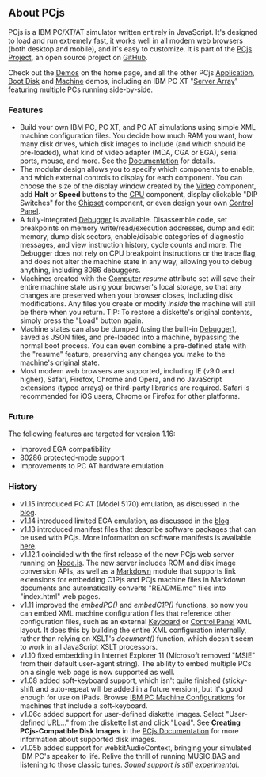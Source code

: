 About PCjs
---

PCjs is a IBM PC/XT/AT simulator written entirely in JavaScript.  It's designed to load and run extremely
fast, it works well in all modern web browsers (both desktop and mobile), and it's easy to customize.  It is part of
the [PCjs Project](https://github.com/jeffpar/pcjs), an open source project on [GitHub](http://github.com/).

Check out the [Demos](/#demos) on the home page, and all the other PCjs [Application](/apps/pc/), [Boot Disk](/disks/pc/)
and [Machine](/devices/pc/machine/) demos, including an IBM PC XT "[Server Array](/devices/pc/machine/5160/cga/256kb/array/)"
featuring multiple PCs running side-by-side.

### Features

+ Build your own IBM PC, PC XT, and PC AT simulations using simple XML machine configuration files.
You decide how much RAM you want, how many disk drives, which disk images to include (and which should be
pre-loaded), what kind of video adapter (MDA, CGA or EGA), serial ports, mouse, and more. See the
[Documentation](/docs/pcjs/) for details.
+ The modular design allows you to specify which components to enable, and which external controls
to display for each component. You can choose the size of the display window created by the [Video](/docs/pcjs/video/)
component, add **Halt** or **Speed** buttons to the [CPU](/docs/pcjs/cpu/) component, display clickable "DIP Switches"
for the [Chipset](/docs/pcjs/chipset/) component, or even design your own [Control Panel](/docs/pcjs/panel/).
+ A fully-integrated [Debugger](/docs/pcjs/debugger/) is available.  Disassemble code, set breakpoints on
memory write/read/execution addresses, dump and edit memory, dump disk sectors, enable/disable categories of diagnostic
messages, and view instruction history, cycle counts and more.  The Debugger does not rely on CPU breakpoint
instructions or the trace flag, and does not alter the machine state in any way, allowing you to debug anything,
including 8086 debuggers.
+ Machines created with the [Computer](/docs/pcjs/computer/) *resume* attribute set will save their entire machine
state using your browser's local storage, so that any changes are preserved when your browser closes, including
disk modifications. Any files you create or modify *inside* the machine will still be there when you return.
TIP: To restore a diskette's original contents, simply press the "Load" button again.
+ Machine states can also be dumped (using the built-in [Debugger](/docs/pcjs/debugger/)), saved as JSON files, and
pre-loaded into a machine, bypassing the normal boot process.  You can even combine a pre-defined state with the
"resume" feature, preserving any changes you make to the machine's original state.
+ Most modern web browsers are supported, including IE (v9.0 and higher), Safari, Firefox, Chrome and Opera, and no
JavaScript extensions (typed arrays) or third-party libraries are required.  Safari is recommended for iOS users,
Chrome or Firefox for other platforms.

### Future

The following features are targeted for version 1.16:

+ Improved EGA compatibility
+ 80286 protected-mode support
+ Improvements to PC AT hardware emulation

### History

+ v1.15 introduced PC AT (Model 5170) emulation, as discussed in the [blog](/blog/2014/09/13/).
+ v1.14 introduced limited EGA emulation, as discussed in the [blog](/blog/2014/07/30/).
+ v1.13 introduced manifest files that describe software packages that can be used with PCjs. 
More information on software manifests is available [here](/apps/).
+ v1.12.1 coincided with the first release of the new PCjs web server running on [Node.js](http://nodejs.org).
The new server includes ROM and disk image conversion APIs, as well as a [Markdown](http://daringfireball.net/projects/markdown/syntax)
module that supports link extensions for embedding C1Pjs and PCjs machine files in Markdown documents
and automatically converts "README.md" files into "index.html" web pages.
+ v1.11 improved the *embedPC()* and *embedC1P()* functions, so now you can embed XML machine configuration files
that reference other configuration files, such as an external [Keyboard](/docs/pcjs/keyboard/) or
[Control Panel](/docs/pcjs/panel/) XML layout.  It does this by building the entire XML configuration internally,
rather than relying on XSLT's *document()* function, which doesn't seem to work in all JavaScript XSLT processors.
+ v1.10 fixed embedding in Internet Explorer 11 (Microsoft removed "MSIE" from their default user-agent string).
The ability to embed multiple PCs on a single web page is now supported as well.
+ v1.08 added soft-keyboard support, which isn't quite finished (sticky-shift and auto-repeat will be added in a future
version), but it's good enough for use on iPads.  Browse [IBM PC Machine Configurations](/devices/pc/machine/) for
machines that include a soft-keyboard.
+ v1.06c added support for user-defined diskette images.  Select "User-defined URL..." from the diskette list and click
"Load".  See **Creating PCjs-Compatible Disk Images** in the [PCjs Documentation](/docs/pcjs/) for more information
about supported disk images.
+ v1.05b added support for webkitAudioContext, bringing your simulated IBM PC's speaker to life. Relive the thrill
of running MUSIC.BAS and listening to those classic tunes.  *Sound support is still experimental*.
